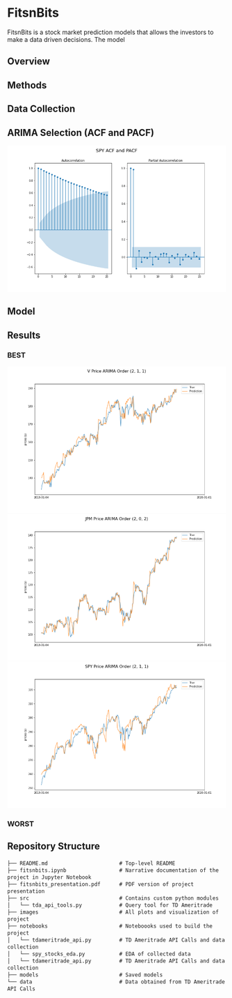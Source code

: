 # FitsnBits

FitsnBits is a stock market prediction models that allows the investors to make a data driven decisions. The model 

## Overview

## Methods

## Data Collection

## ARIMA Selection (ACF and PACF)

![s&p500](https://github.com/yunghanjeong/fitsnbits/blob/main/images/SPY.acf_pacf.png?raw=true)

## Model

## Results

### BEST
![s&p500](https://github.com/yunghanjeong/fitsnbits/blob/main/images/V_prediction.png?raw=true)
![JPM](https://github.com/yunghanjeong/fitsnbits/blob/main/images/JPM_prediction.png?raw=true)
![VISA](https://github.com/yunghanjeong/fitsnbits/blob/main/images/SPY_prediction.png?raw=true)

### WORST

## Repository Structure
```
├── README.md                       # Top-level README
├── fitsnbits.ipynb                 # Narrative documentation of the project in Jupyter Notebook
├── fitsnbits_presentation.pdf      # PDF version of project presentation
├── src                             # Contains custom python modules
│   └── tda_api_tools.py            # Query tool for TD Ameritrade
├── images                          # All plots and visualization of project
├── notebooks                       # Noteboooks used to build the project
│   └── tdameritrade_api.py         # TD Ameritrade API Calls and data collection
│   └── spy_stocks_eda.py           # EDA of collected data
│   └── tdameritrade_api.py         # TD Ameritrade API Calls and data collection
├── models                          # Saved models
└── data                            # Data obtained from TD Ameritrade API Calls
```